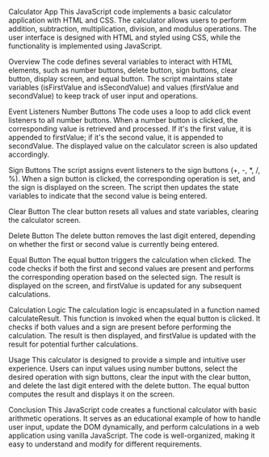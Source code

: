 Calculator App
This JavaScript code implements a basic calculator application with HTML and CSS. The calculator allows users to perform addition, subtraction, multiplication, division, and modulus operations. The user interface is designed with HTML and styled using CSS, while the functionality is implemented using JavaScript.

Overview
The code defines several variables to interact with HTML elements, such as number buttons, delete button, sign buttons, clear button, display screen, and equal button. The script maintains state variables (isFirstValue and isSecondValue) and values (firstValue and secondValue) to keep track of user input and operations.

Event Listeners
Number Buttons
The code uses a loop to add click event listeners to all number buttons. When a number button is clicked, the corresponding value is retrieved and processed. If it's the first value, it is appended to firstValue; if it's the second value, it is appended to secondValue. The displayed value on the calculator screen is also updated accordingly.

Sign Buttons
The script assigns event listeners to the sign buttons (+, -, *, /, %). When a sign button is clicked, the corresponding operation is set, and the sign is displayed on the screen. The script then updates the state variables to indicate that the second value is being entered.

Clear Button
The clear button resets all values and state variables, clearing the calculator screen.

Delete Button
The delete button removes the last digit entered, depending on whether the first or second value is currently being entered.

Equal Button
The equal button triggers the calculation when clicked. The code checks if both the first and second values are present and performs the corresponding operation based on the selected sign. The result is displayed on the screen, and firstValue is updated for any subsequent calculations.

Calculation Logic
The calculation logic is encapsulated in a function named calculateResult. This function is invoked when the equal button is clicked. It checks if both values and a sign are present before performing the calculation. The result is then displayed, and firstValue is updated with the result for potential further calculations.

Usage
This calculator is designed to provide a simple and intuitive user experience. Users can input values using number buttons, select the desired operation with sign buttons, clear the input with the clear button, and delete the last digit entered with the delete button. The equal button computes the result and displays it on the screen.

Conclusion
This JavaScript code creates a functional calculator with basic arithmetic operations. It serves as an educational example of how to handle user input, update the DOM dynamically, and perform calculations in a web application using vanilla JavaScript. The code is well-organized, making it easy to understand and modify for different requirements.

